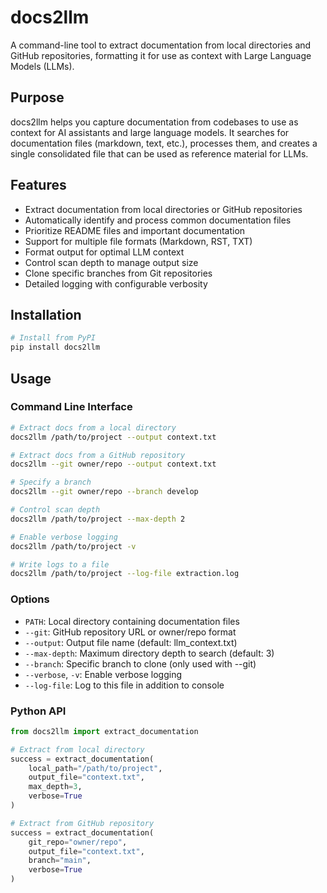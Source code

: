 # docs2llm

A command-line tool to extract documentation from local directories and GitHub repositories, formatting it for use as context with Large Language Models (LLMs).

## Purpose

docs2llm helps you capture documentation from codebases to use as context for AI assistants and large language models. It searches for documentation files (markdown, text, etc.), processes them, and creates a single consolidated file that can be used as reference material for LLMs.

## Features

- Extract documentation from local directories or GitHub repositories
- Automatically identify and process common documentation files
- Prioritize README files and important documentation
- Support for multiple file formats (Markdown, RST, TXT)
- Format output for optimal LLM context
- Control scan depth to manage output size
- Clone specific branches from Git repositories
- Detailed logging with configurable verbosity

## Installation

```bash
# Install from PyPI
pip install docs2llm

```

## Usage

### Command Line Interface

```bash
# Extract docs from a local directory
docs2llm /path/to/project --output context.txt

# Extract docs from a GitHub repository
docs2llm --git owner/repo --output context.txt

# Specify a branch
docs2llm --git owner/repo --branch develop

# Control scan depth
docs2llm /path/to/project --max-depth 2

# Enable verbose logging
docs2llm /path/to/project -v

# Write logs to a file
docs2llm /path/to/project --log-file extraction.log
```

### Options

- `PATH`: Local directory containing documentation files
- `--git`: GitHub repository URL or owner/repo format
- `--output`: Output file name (default: llm_context.txt)
- `--max-depth`: Maximum directory depth to search (default: 3)
- `--branch`: Specific branch to clone (only used with --git)
- `--verbose`, `-v`: Enable verbose logging
- `--log-file`: Log to this file in addition to console

### Python API

```python
from docs2llm import extract_documentation

# Extract from local directory
success = extract_documentation(
    local_path="/path/to/project",
    output_file="context.txt",
    max_depth=3,
    verbose=True
)

# Extract from GitHub repository
success = extract_documentation(
    git_repo="owner/repo",
    output_file="context.txt",
    branch="main",
    verbose=True
)
```
